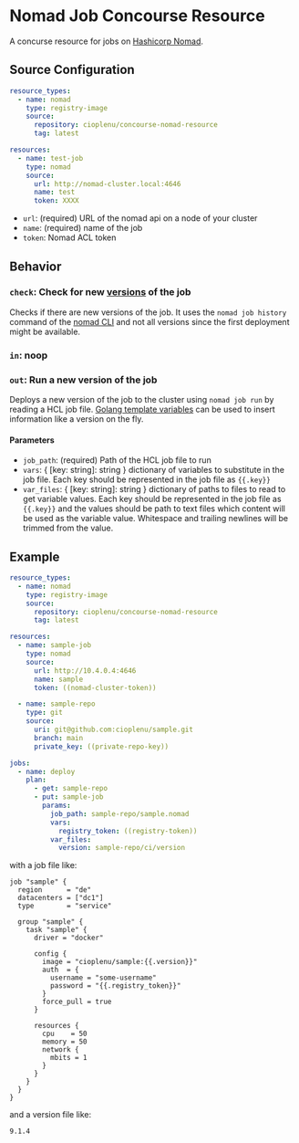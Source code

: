 # Nomad Job Concourse Resource

A concurse resource for jobs on [Hashicorp Nomad](https://www.nomadproject.io/).

## Source Configuration
```yaml
resource_types:
  - name: nomad
    type: registry-image
    source:
      repository: cioplenu/concourse-nomad-resource
      tag: latest

resources:
  - name: test-job
    type: nomad
    source:
      url: http://nomad-cluster.local:4646
      name: test
      token: XXXX
```

* `url`: (required) URL of the nomad api on a node of your cluster
* `name`: (required) name of the job
* `token`: Nomad ACL token

## Behavior

### `check`: Check for new [versions](https://www.nomadproject.io/api-docs/jobs#list-job-versions) of the job

Checks if there are new versions of the job. It uses the `nomad job history` command of the [nomad
CLI](https://www.nomadproject.io/docs/commands/job/history) and not all versions since the first
deployment might be available.

### `in`: noop

### `out`: Run a new version of the job

Deploys a new version of the job to the cluster using `nomad job run` by reading a HCL job file.
[Golang template variables](https://golang.org/pkg/text/template/) can be used to insert information
like a version on the fly.

#### Parameters
* `job_path`: (required) Path of the HCL job file to run
* `vars`: { [key: string]: string } dictionary of variables to substitute in the job file. Each key
  should be represented in the job file as `{{.key}}`
* `var_files`: { [key: string]: string } dictionary of paths to files to read to get variable
  values. Each key should be represented in the job file as `{{.key}}` and the values should be path
  to text files which content will be used as the variable value. Whitespace and trailing newlines
  will be trimmed from the value.

## Example

```yaml
resource_types:
  - name: nomad
    type: registry-image
    source:
      repository: cioplenu/concourse-nomad-resource
      tag: latest

resources:
  - name: sample-job
    type: nomad
    source:
      url: http://10.4.0.4:4646
      name: sample
      token: ((nomad-cluster-token))

  - name: sample-repo
    type: git
    source:
      uri: git@github.com:cioplenu/sample.git
      branch: main
      private_key: ((private-repo-key))

jobs:
  - name: deploy
    plan:
      - get: sample-repo
      - put: sample-job
        params:
          job_path: sample-repo/sample.nomad
          vars:
            registry_token: ((registry-token))
          var_files:
            version: sample-repo/ci/version
```

with a job file like:

```hcl
job "sample" {
  region      = "de"
  datacenters = ["dc1"]
  type        = "service"

  group "sample" {
    task "sample" {
      driver = "docker"

      config {
        image = "cioplenu/sample:{{.version}}"
        auth  = {
          username = "some-username"
          password = "{{.registry_token}}"
        }
        force_pull = true
      }

      resources {
        cpu    = 50
        memory = 50
        network {
          mbits = 1
        }
      }
    }
  }
}
```
and a version file like:
```text
9.1.4
```
